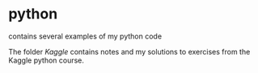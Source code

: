 # python
contains several examples of my python code

The folder *Kaggle* contains notes and my solutions to exercises from the Kaggle python course. 
